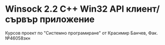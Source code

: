 # Winsock 2.2 C++ Win32 API клиент/сървър приложение
Курсов проект по "Системно програмиране" от Красимир Банчев, Фак. №46058зкн
 
